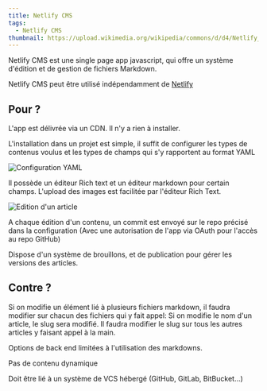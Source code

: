 ```yaml
---
title: Netlify CMS
tags:
  - Netlify CMS
thumbnail: https://upload.wikimedia.org/wikipedia/commons/d/d4/Netlify_CMS_logo.svg
---
```

Netlify CMS est une single page app javascript, qui offre un système d'édition et de gestion de fichiers Markdown.

Netlify CMS peut être utilisé indépendamment de [Netlify](/articles/netlify)

## Pour ?

L'app est délivrée via un CDN. Il n'y a rien à installer.

L'installation dans un projet est simple, il suffit de configurer les types de contenus voulus et les types de champs qui s'y rapportent au format YAML

![Configuration YAML](img/capture-d’écran-2022-11-18-154631.png "Configuration YAML")

Il possède un éditeur Rich text et un éditeur markdown pour certain champs.
L'upload des images est facilitée par l'éditeur Rich Text.

![Edition d'un article](img/capture-d’écran-2022-11-18-154802.png "Edition d'un article")

A chaque édition d'un contenu, un commit est envoyé sur le repo précisé dans la configuration (Avec une autorisation de l'app via OAuth pour l'accès au repo GitHub)

Dispose d'un système de brouillons, et de publication pour gérer les versions des articles.
## Contre ?
Si on modifie un élément lié à plusieurs fichiers markdown, il faudra modifier sur chacun des fichiers qui y fait appel: Si on modifie le nom d'un article, le slug sera modifié. Il faudra modifier le slug sur tous les autres articles y faisant appel à la main.

Options de back end limitées à l'utilisation des markdowns.

Pas de contenu dynamique

Doit être lié à un système de VCS hébergé (GitHub, GitLab, BitBucket...)